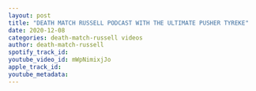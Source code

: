 ```yaml
---
layout: post
title: "DEATH MATCH RUSSELL PODCAST WITH THE ULTIMATE PUSHER TYREKE"
date: 2020-12-08
categories: death-match-russell videos
author: death-match-russell
spotify_track_id: 
youtube_video_id: mWpNimixjJo
apple_track_id: 
youtube_metadata: 
---
```

